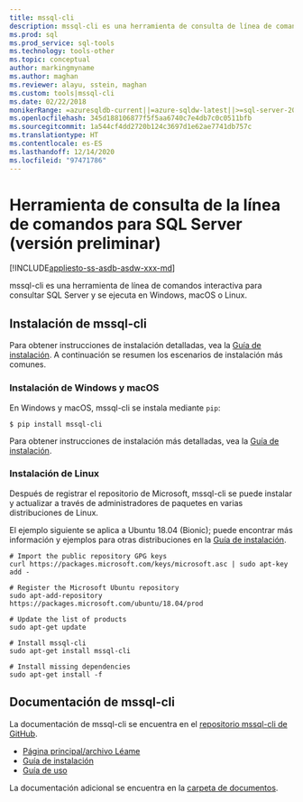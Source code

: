 ```yaml
---
title: mssql-cli
description: mssql-cli es una herramienta de consulta de línea de comandos interactiva para SQL Server que se ejecuta en Windows, macOS o Linux.
ms.prod: sql
ms.prod_service: sql-tools
ms.technology: tools-other
ms.topic: conceptual
author: markingmyname
ms.author: maghan
ms.reviewer: alayu, sstein, maghan
ms.custom: tools|mssql-cli
ms.date: 02/22/2018
monikerRange: =azuresqldb-current||=azure-sqldw-latest||>=sql-server-2016||>=sql-server-linux-2017
ms.openlocfilehash: 345d188106877f5f5aa6740c7e4db7c0c0511bfb
ms.sourcegitcommit: 1a544cf4dd2720b124c3697d1e62ae7741db757c
ms.translationtype: HT
ms.contentlocale: es-ES
ms.lasthandoff: 12/14/2020
ms.locfileid: "97471786"
---
```

# <a name="mssql-cli-command-line-query-tool-for-sql-server-preview"></a>Herramienta de consulta de la línea de comandos para SQL Server (versión preliminar)

[!INCLUDE[appliesto-ss-asdb-asdw-xxx-md](../includes/appliesto-ss-asdb-asdw-xxx-md.md)]

mssql-cli es una herramienta de línea de comandos interactiva para consultar SQL Server y se ejecuta en Windows, macOS o Linux.

## <a name="install-mssql-cli"></a>Instalación de mssql-cli

Para obtener instrucciones de instalación detalladas, vea la [Guía de instalación](https://github.com/dbcli/mssql-cli/tree/master/doc/installation). A continuación se resumen los escenarios de instalación más comunes.

### <a name="windows-and-macos-installation"></a>Instalación de Windows y macOS

En Windows y macOS, mssql-cli se instala mediante `pip`:

```$ pip install mssql-cli```

Para obtener instrucciones de instalación más detalladas, vea la [Guía de instalación](https://github.com/dbcli/mssql-cli/tree/master/doc/installation).

### <a name="linux-installation"></a>Instalación de Linux

Después de registrar el repositorio de Microsoft, mssql-cli se puede instalar y actualizar a través de administradores de paquetes en varias distribuciones de Linux.

El ejemplo siguiente se aplica a Ubuntu 18.04 (Bionic); puede encontrar más información y ejemplos para otras distribuciones en la [Guía de instalación](https://github.com/dbcli/mssql-cli/tree/master/doc/installation).

```
# Import the public repository GPG keys
curl https://packages.microsoft.com/keys/microsoft.asc | sudo apt-key add -

# Register the Microsoft Ubuntu repository
sudo apt-add-repository https://packages.microsoft.com/ubuntu/18.04/prod

# Update the list of products
sudo apt-get update

# Install mssql-cli
sudo apt-get install mssql-cli

# Install missing dependencies
sudo apt-get install -f
```

## <a name="mssql-cli-documentation"></a>Documentación de mssql-cli

La documentación de mssql-cli se encuentra en el [repositorio mssql-cli de GitHub](https://github.com/dbcli/mssql-cli).

- [Página principal/archivo Léame](https://github.com/dbcli/mssql-cli)
- [Guía de instalación](https://github.com/dbcli/mssql-cli/tree/master/doc/installation)
- [Guía de uso](https://github.com/dbcli/mssql-cli/blob/master/doc/usage_guide.md)

La documentación adicional se encuentra en la [carpeta de documentos](https://github.com/dbcli/mssql-cli/tree/master/doc).
